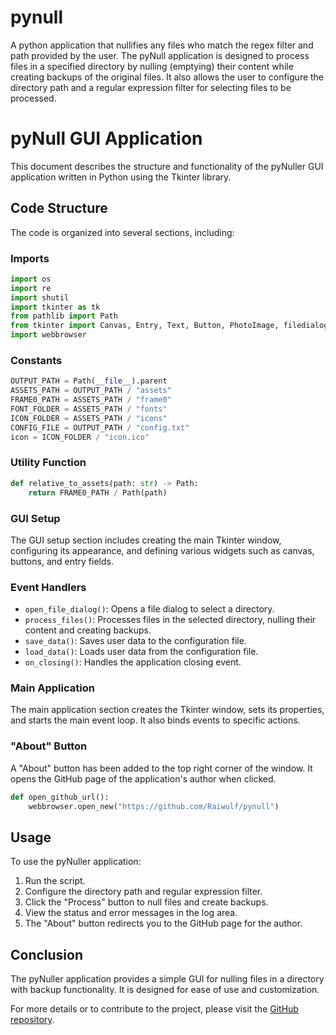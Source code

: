 
# pynull
A python application that nullifies any files who match the regex filter and path provided by the user. The pyNull application is designed to process files in a specified directory by nulling (emptying) their content while creating backups of the original files. It also allows the user to configure the directory path and a regular expression filter for selecting files to be processed.

# pyNull GUI Application

This document describes the structure and functionality of the pyNuller GUI application written in Python using the Tkinter library.

## Code Structure

The code is organized into several sections, including:

### Imports

```python
import os
import re
import shutil
import tkinter as tk
from pathlib import Path
from tkinter import Canvas, Entry, Text, Button, PhotoImage, filedialog, messagebox, Tk
import webbrowser
``````

### Constants

```python
OUTPUT_PATH = Path(__file__).parent
ASSETS_PATH = OUTPUT_PATH / "assets"
FRAME0_PATH = ASSETS_PATH / "frame0"
FONT_FOLDER = ASSETS_PATH / "fonts"
ICON_FOLDER = ASSETS_PATH / "icons"
CONFIG_FILE = OUTPUT_PATH / "config.txt"
icon = ICON_FOLDER / "icon.ico"
```

### Utility Function

```python
def relative_to_assets(path: str) -> Path:
    return FRAME0_PATH / Path(path)
```

### GUI Setup

The GUI setup section includes creating the main Tkinter window, configuring its appearance, and defining various widgets such as canvas, buttons, and entry fields.

### Event Handlers

- `open_file_dialog()`: Opens a file dialog to select a directory.
- `process_files()`: Processes files in the selected directory, nulling their content and creating backups.
- `save_data()`: Saves user data to the configuration file.
- `load_data()`: Loads user data from the configuration file.
- `on_closing()`: Handles the application closing event.

### Main Application

The main application section creates the Tkinter window, sets its properties, and starts the main event loop. It also binds events to specific actions.

### "About" Button

A "About" button has been added to the top right corner of the window. It opens the GitHub page of the application's author when clicked.

```python
def open_github_url():
    webbrowser.open_new("https://github.com/Raiwulf/pynull")
```

## Usage

To use the pyNuller application:

1. Run the script.
2. Configure the directory path and regular expression filter.
3. Click the "Process" button to null files and create backups.
4. View the status and error messages in the log area.
5. The "About" button redirects you to the GitHub page for the author.

## Conclusion

The pyNuller application provides a simple GUI for nulling files in a directory with backup functionality. It is designed for ease of use and customization.

For more details or to contribute to the project, please visit the [GitHub repository](https://github.com/Raiwulf/pynull).
